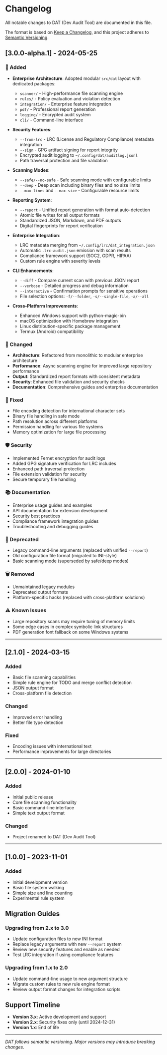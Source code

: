 # Changelog

All notable changes to DAT (Dev Audit Tool) are documented in this file.

The format is based on [Keep a Changelog](https://keepachangelog.com/en/1.0.0/),
and this project adheres to [Semantic Versioning](https://semver.org/spec/v2.0.0.html).

## [3.0.0-alpha.1] - 2024-05-25

### 🚀 Added
- **Enterprise Architecture**: Adopted modular `src/dat` layout with dedicated packages:
  - `scanner/` - High-performance file scanning engine
  - `rules/` - Policy evaluation and violation detection
  - `integration/` - Enterprise feature integration
  - `pdf/` - Professional report generation
  - `logging/` - Encrypted audit system
  - `cli/` - Command-line interface

- **Security Features**:
  - `--from-lrc` - LRC (License and Regulatory Compliance) metadata integration
  - `--sign` - GPG artifact signing for report integrity
  - Encrypted audit logging to `~/.config/dat/auditlog.jsonl`
  - Path traversal protection and file validation

- **Scanning Modes**:
  - `--safe/--no-safe` - Safe scanning mode with configurable limits
  - `--deep` - Deep scan including binary files and no size limits
  - `--max-lines` and `--max-size` - Configurable resource limits

- **Reporting System**:
  - `--report` - Unified report generation with format auto-detection
  - Atomic file writes for all output formats
  - Standardized JSON, Markdown, and PDF outputs
  - Digital fingerprints for report verification

- **Enterprise Integration**:
  - LRC metadata merging from `~/.config/lrc/dat_integration.json`
  - Automatic `.lrc-audit.json` emission with scan results
  - Compliance framework support (SOC2, GDPR, HIPAA)
  - Custom rule engine with severity levels

- **CLI Enhancements**:
  - `--diff` - Compare current scan with previous JSON report
  - `--verbose` - Detailed progress and debug information
  - `--interactive` - Confirmation prompts for sensitive operations
  - File selection options: `-f/--folder`, `-s/--single-file`, `-a/--all`

- **Cross-Platform Improvements**:
  - Enhanced Windows support with python-magic-bin
  - macOS optimization with Homebrew integration
  - Linux distribution-specific package management
  - Termux (Android) compatibility

### 🔧 Changed
- **Architecture**: Refactored from monolithic to modular enterprise architecture
- **Performance**: Async scanning engine for improved large repository performance
- **Output**: Standardized report formats with consistent metadata
- **Security**: Enhanced file validation and security checks
- **Documentation**: Comprehensive guides and enterprise documentation

### 🐛 Fixed
- File encoding detection for international character sets
- Binary file handling in safe mode
- Path resolution across different platforms
- Permission handling for various file systems
- Memory optimization for large file processing

### 🛡️ Security
- Implemented Fernet encryption for audit logs
- Added GPG signature verification for LRC includes
- Enhanced path traversal protection
- File extension validation for security
- Secure temporary file handling

### 📚 Documentation
- Enterprise usage guides and examples
- API documentation for extension development
- Security best practices
- Compliance framework integration guides
- Troubleshooting and debugging guides

### 🔨 Deprecated
- Legacy command-line arguments (replaced with unified `--report`)
- Old configuration file format (migrated to INI-style)
- Basic scanning mode (superseded by safe/deep modes)

### 🗑️ Removed
- Unmaintained legacy modules
- Deprecated output formats
- Platform-specific hacks (replaced with cross-platform solutions)

### ⚠️ Known Issues
- Large repository scans may require tuning of memory limits
- Some edge cases in complex symbolic link structures
- PDF generation font fallback on some Windows systems

---

## [2.1.0] - 2024-03-15

### Added
- Basic file scanning capabilities
- Simple rule engine for TODO and merge conflict detection
- JSON output format
- Cross-platform file detection

### Changed
- Improved error handling
- Better file type detection

### Fixed
- Encoding issues with international text
- Performance improvements for large directories

---

## [2.0.0] - 2024-01-10

### Added
- Initial public release
- Core file scanning functionality
- Basic command-line interface
- Simple text output format

### Changed
- Project renamed to DAT (Dev Audit Tool)

---

## [1.0.0] - 2023-11-01

### Added
- Initial development version
- Basic file system walking
- Simple size and line counting
- Experimental rule system

## Migration Guides

### Upgrading from 2.x to 3.0
- Update configuration files to new INI format
- Replace legacy arguments with new `--report` system
- Review new security features and enable as needed
- Test LRC integration if using compliance features

### Upgrading from 1.x to 2.0
- Update command-line usage to new argument structure
- Migrate custom rules to new rule engine format
- Review output format changes for integration scripts

## Support Timeline

- **Version 3.x**: Active development and support
- **Version 2.x**: Security fixes only (until 2024-12-31)
- **Version 1.x**: End of life

---

*DAT follows semantic versioning. Major versions may introduce breaking changes.*
